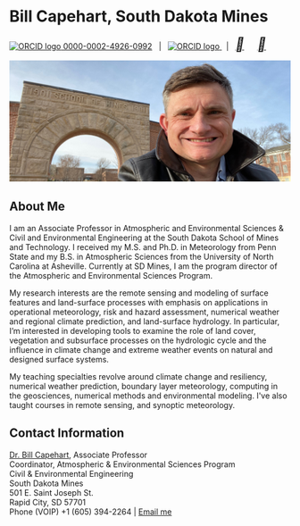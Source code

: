 # Bill Capehart, South Dakota Mines
<a href="https://orcid.org/0000-0002-4926-0992">
<img alt="ORCID logo" src="https://orcid.org/assets/vectors/orcid.logo.icon.svg" width="24" height="24"/>
0000-0002-4926-0992</a>
&nbsp;&nbsp;|&nbsp;&nbsp;
<a href="https://www.sdsmt.edu/about/directory/capehart_-william.html">
<img alt="ORCID logo" src="../images/MinesM.svg" width="24" height="24"/>
</a>
&nbsp;&nbsp;|&nbsp;&nbsp;
<a href="https://www.linkedin.com/in/william-capehart/"><i style="font-size:24px" color="#0f4fb5" class="fa">&#xf08c;</i></a>
&nbsp;&nbsp;&nbsp;&nbsp;
<a href="https://github.com/wjcapehart"><i style="font-size:24px" class="fa">&#xf09b;</i></a>

![Bill at the Arch](images/Capehart_Arch_mines_banner.jpeg)


## About Me

I am an Associate Professor in Atmospheric and Environmental Sciences & Civil and Environmental Engineering at the South Dakota School of Mines and Technology. I received my M.S. and Ph.D. in Meteorology from Penn State and my B.S. in Atmospheric Sciences from the University of North Carolina at Asheville. Currently at SD Mines, I am the program director of the Atmospheric and Environmental Sciences Program.

My research interests are the remote sensing and modeling of surface features and land-surface processes with emphasis on applications in operational meteorology, risk and hazard assessment, numerical weather and regional climate prediction, and land-surface hydrology. In particular, I’m interested in developing tools to examine the role of land cover, vegetation and subsurface processes on the hydrologic cycle and the influence in climate change and extreme weather events on natural and designed surface systems.

My teaching specialties revolve around climate change and resiliency, numerical weather prediction, boundary layer meteorology, computing in the geosciences, numerical methods and environmental modeling. I've also taught courses in remote sensing, and synoptic meteorology.

## Contact Information

[Dr. Bill Capehart](https://www.sdsmt.edu/about/directory/capehart_-william.html), Associate Professor<br>
Coordinator, Atmospheric & Environmental Sciences Program<br>
Civil & Environmental Engineering<br>
South Dakota Mines<br>
501 E. Saint Joseph St.<br> Rapid City, SD 57701<br>
Phone (VOIP) +1 (605) 394-2264 | <a href="mailto:{{ site.email | encode_email }}" title="Contact me">Email me</a>
